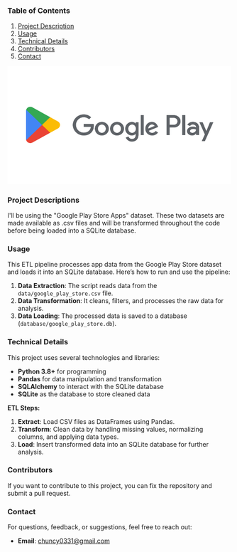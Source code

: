 ### Table of Contents
1. [Project Description](#project-description)
2. [Usage](#usage)
3. [Technical Details](#technical-details)
4. [Contributors](#contributors)
5. [Contact](#contact)

![google_play_logo](google_play_logo.png "google_play_logo")

### Project Descriptions
I'll be using the "Google Play Store Apps" dataset. These two datasets are made available as .csv files and will be transformed throughout the code before being loaded into a SQLite database.

### Usage
This ETL pipeline processes app data from the Google Play Store dataset and loads it into an SQLite database. Here’s how to run and use the pipeline:

1. **Data Extraction**: The script reads data from the `data/google_play_store.csv` file.
2. **Data Transformation**: It cleans, filters, and processes the raw data for analysis.
3. **Data Loading**: The processed data is saved to a database (`database/google_play_store.db`).

### Technical Details
This project uses several technologies and libraries:

- **Python 3.8+** for programming
- **Pandas** for data manipulation and transformation
- **SQLAlchemy** to interact with the SQLite database
- **SQLite** as the database to store cleaned data

**ETL Steps:**
1. **Extract**: Load CSV files as DataFrames using Pandas.
2. **Transform**: Clean data by handling missing values, normalizing columns, and applying data types.
3. **Load**: Insert transformed data into an SQLite database for further analysis.

### Contributors
If you want to contribute to this project, you can fix the repository and submit a pull request.

### Contact
For questions, feedback, or suggestions, feel free to reach out:
- **Email**: chuncy0331@gmail.com

